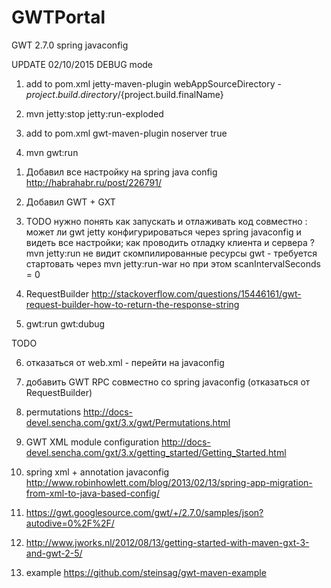 # GWTPortal
GWT 2.7.0 spring  javaconfig

UPDATE 02/10/2015
DEBUG mode 

1) add to pom.xml jetty-maven-plugin webAppSourceDirectory - ${project.build.directory}/${project.build.finalName}

2) mvn jetty:stop jetty:run-exploded

3) add to pom.xml gwt-maven-plugin noserver true

4) mvn gwt:run 


1.  Добавил все настройку на spring java config
    http://habrahabr.ru/post/226791/

2.  Добавил GWT + GXT
    

3.  TODO  нужно понять как запускать и отлаживать код совместно :
    может ли gwt jetty  конфигурироваться через spring javaconfig и видеть все настройки;
    как проводить отладку клиента и сервера ?
    mvn jetty:run  не видит скомпилированные ресурсы gwt -  требуется стартовать через mvn jetty:run-war но при этом scanIntervalSeconds = 0


4.  RequestBuilder 
    http://stackoverflow.com/questions/15446161/gwt-request-builder-how-to-return-the-response-string

5.  gwt:run gwt:dubug 


TODO 

6. отказаться от web.xml - перейти на javaconfig
7. добавить GWT RPC совместно со spring javaconfig (отказаться от  RequestBuilder)


8. permutations http://docs-devel.sencha.com/gxt/3.x/gwt/Permutations.html

9. GWT XML module configuration http://docs-devel.sencha.com/gxt/3.x/getting_started/Getting_Started.html


10. spring xml + annotation javaconfig http://www.robinhowlett.com/blog/2013/02/13/spring-app-migration-from-xml-to-java-based-config/

11. https://gwt.googlesource.com/gwt/+/2.7.0/samples/json?autodive=0%2F%2F/

12. http://www.jworks.nl/2012/08/13/getting-started-with-maven-gxt-3-and-gwt-2-5/

13. example https://github.com/steinsag/gwt-maven-example